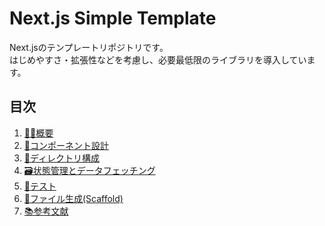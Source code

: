 # Next.js Simple Template
Next.jsのテンプレートリポジトリです。  
はじめやすさ・拡張性などを考慮し、必要最低限のライブラリを導入しています。

## 目次
1. [🧑‍💻概要](./docs/overview.md)
2. [🧩コンポーネント設計](./docs/component-design.md)
3. [📁ディレクトリ構成](./docs/directory-structure.md)
4. [🗃️状態管理とデータフェッチング](./docs/state-management.md)
5. [🧪テスト](./docs/test.md)
6. [🐶ファイル生成(Scaffold)](./docs/scaffolding.md)
7. [📚参考文献](./docs/resources.md)
